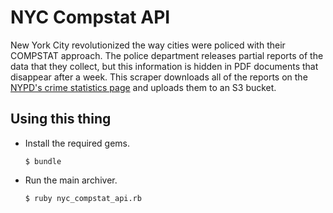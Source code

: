 # NYC Compstat API

New York City revolutionized the way cities were policed with their COMPSTAT approach. The police department releases partial reports of the data that they collect, but this information is hidden in PDF documents that disappear after a week. This scraper downloads all of the reports on the [NYPD's crime statistics page](http://www.nyc.gov/html/nypd/html/crime_prevention/crime_statistics.shtml) and uploads them to an S3 bucket.

## Using this thing

* Install the required gems.

	`$ bundle`

* Run the main archiver.

	`$ ruby nyc_compstat_api.rb`	
